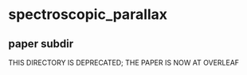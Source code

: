 # spectroscopic_parallax

## paper subdir

THIS DIRECTORY IS DEPRECATED; THE PAPER IS NOW AT OVERLEAF